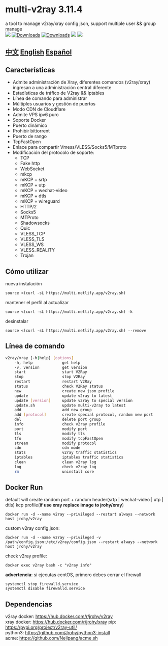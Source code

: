 # multi-v2ray 3.11.4
a tool to manage v2ray/xray config json, support multiple user && group manage  
![](https://img.shields.io/pypi/v/v2ray-util.svg) 
[![Downloads](https://pepy.tech/badge/v2ray-util)](https://pepy.tech/project/v2ray-util)
[![Downloads](https://pepy.tech/badge/v2ray-util/month)](https://pepy.tech/project/v2ray-util)
![](https://img.shields.io/docker/pulls/jrohy/v2ray.svg)
![](https://img.shields.io/github/license/Jrohy/multi-v2ray.svg)

## [中文](README_CN.md)  [English](README_EN.md) [Español](README.md)

## Características
- Admite administración de Xray, diferentes comandos (v2ray/xray) ingresan a una administración central diferente
- Estadísticas de tráfico de V2ray && Iptables
- Línea de comando para administrar
- Múltiples usuarios y gestión de puertos
- Modo CDN de Cloudflare
- Admite VPS ipv6 puro
- Soporte Docker
- Puerto dinámico
- Prohibir bittorrent
- Puerto de rango
- TcpFastOpen
- Enlace para compartir Vmess/VLESS/Socks5/MTproto
- Modificación del protocolo de soporte:
  - TCP
  - Fake http
  - WebSocket
  - mkcp
  - mKCP + srtp
  - mKCP + utp
  - mKCP + wechat-video
  - mKCP + dtls
  - mKCP + wireguard
  - HTTP/2
  - Socks5
  - MTProto
  - Shadowsocks
  - Quic
  - VLESS_TCP
  - VLESS_TLS
  - VLESS_WS
  - VLESS_REALITY
  - Trojan

## Cómo utilizar
nueva instalación
```
source <(curl -sL https://multi.netlify.app/v2ray.sh)
```

mantener el perfil al actualizar
```
source <(curl -sL https://multi.netlify.app/v2ray.sh) -k
```

desinstalar
```
source <(curl -sL https://multi.netlify.app/v2ray.sh) --remove
```

## Línea de comando
```bash
v2ray/xray [-h|help] [options]
    -h, help             get help
    -v, version          get version
    start                start V2Ray
    stop                 stop V2Ray
    restart              restart V2Ray
    status               check V2Ray status
    new                  create new json profile
    update               update v2ray to latest
    update [version]     update v2ray to special version
    update.sh            update multi-v2ray to latest
    add                  add new group
    add [protocol]       create special protocol, random new port
    del                  delete port group
    info                 check v2ray profile
    port                 modify port
    tls                  modify tls
    tfo                  modify tcpFastOpen
    stream               modify protocol
    cdn                  cdn mode
    stats                v2ray traffic statistics
    iptables             iptables traffic statistics
    clean                clean v2ray log
    log                  check v2ray log
    rm                   uninstall core
```

## Docker Run
default will create random port + random header(srtp | wechat-video | utp | dtls) kcp profile(**if use xray replace image to jrohy/xray**)  
```
docker run -d --name v2ray --privileged --restart always --network host jrohy/v2ray
```

custom v2ray config.json:
```
docker run -d --name v2ray --privileged -v /path/config.json:/etc/v2ray/config.json --restart always --network host jrohy/v2ray
```

check v2ray profile:
```
docker exec v2ray bash -c "v2ray info"
```

**advertencia**: si ejecutas centOS, primero debes cerrar el firewall
```
systemctl stop firewalld.service
systemctl disable firewalld.service
```

## Dependencias
v2ray docker: https://hub.docker.com/r/jrohy/v2ray  
xray docker: https://hub.docker.com/r/jrohy/xray
pip: https://pypi.org/project/v2ray-util/  
python3: https://github.com/Jrohy/python3-install  
acme: https://github.com/Neilpang/acme.sh
